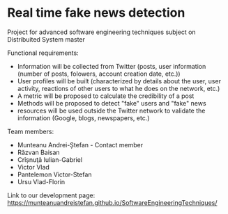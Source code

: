# Real time fake news detection
Project for advanced software engineering techniques subject on Distribuited System master

Functional requirements:
  - Information will be collected from Twitter (posts, user information (number of posts, folowers, account creation date, etc.))
  - User profiles will be built (characterized by details about the user, user activity, reactions of other users to what he does on the network, etc.)
  - A metric will be proposed to calculate the credibility of a post
  - Methods will be proposed to detect "fake" users and "fake" news
  - resources will be used outside the Twitter network to validate the information (Google, blogs, newspapers, etc.)

Team members:
  - Munteanu Andrei-Ștefan - Contact member
  - Răzvan Baisan
  - Crîșnuţã Iulian-Gabriel
  - Victor Vlad
  - Pantelemon Victor-Stefan
  - Ursu Vlad-Florin

Link to our development page:
https://munteanuandreistefan.github.io/SoftwareEngineeringTechniques/
